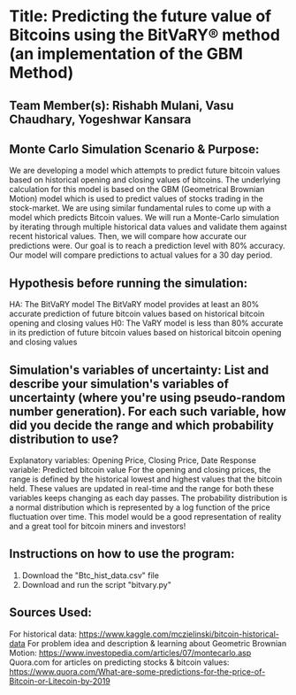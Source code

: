 # Title: Predicting the future value of Bitcoins using the BitVaRY® method (an implementation of the GBM Method)

## Team Member(s): Rishabh Mulani, Vasu Chaudhary, Yogeshwar Kansara

## Monte Carlo Simulation Scenario & Purpose: 
We are developing a model which attempts to predict future bitcoin values based on historical opening and closing values of bitcoins. The underlying calculation for this model is based on the GBM (Geometrical Brownian Motion) model which is used to predict values of stocks trading in the stock-market. We are using similar fundamental rules to come up with a model which predicts Bitcoin values. We will run a Monte-Carlo simulation by iterating through multiple historical data values and validate them against recent historical values. Then, we will compare how accurate our predictions were. Our goal is to reach a prediction level with 80% accuracy. Our model will compare predictions to actual values for a 30 day period.


## Hypothesis before running the simulation:
HA: The BitVaRY model The BitVaRY model provides at least an 80% accurate prediction of future bitcoin values based on historical bitcoin opening and closing values
H0: The VaRY model is less than 80% accurate in its prediction of future bitcoin values based on historical bitcoin opening and closing values

## Simulation's variables of uncertainty: List and describe your simulation's variables of uncertainty (where you're using pseudo-random number generation). For each such variable, how did you decide the range and which probability distribution to use?
Explanatory variables: Opening Price, Closing Price, Date
Response variable: Predicted bitcoin value
For the opening and closing prices, the range is defined by the historical lowest and highest values that the bitcoin held. These values are updated in real-time and the range for both these variables keeps changing as each day passes.
The probability distribution is a normal distribution which is represented by a log function of the price fluctuation over time.
This model would be a good representation of reality and a great tool for bitcoin miners and investors!

## Instructions on how to use the program:
1. Download the "Btc_hist_data.csv" file
2. Download and run the script "bitvary.py"

## Sources Used:
For historical data: https://www.kaggle.com/mczielinski/bitcoin-historical-data 
For problem idea and description & learning about Geometric Brownian Motion: https://www.investopedia.com/articles/07/montecarlo.asp 
Quora.com for articles on predicting stocks & bitcoin values: https://www.quora.com/What-are-some-predictions-for-the-price-of-Bitcoin-or-Litecoin-by-2019
